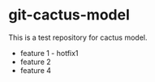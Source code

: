 # git-cactus-model
This is a test repository for cactus model.
- feature 1 - hotfix1
- feature 2
- feature 4
